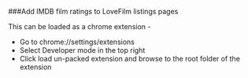 ###Add IMDB film ratings to LoveFilm listings pages

This can be loaded as a chrome extension -
+   Go to chrome://settings/extensions
+   Select Developer mode in the top right
+   Click load un-packed extension and browse to the root folder of the extension
